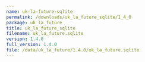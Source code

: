 ```yaml
---
name: uk-la-future-sqlite
permalink: /downloads/uk_la_future_sqlite/1_4_0
package: uk_la_future
title: uk_la_future_sqlite
filename: uk_la_future.sqlite
version: 1.4.0
full_version: 1.4.0
file: /data/uk_la_future/1.4.0/uk_la_future.sqlite
---
```

